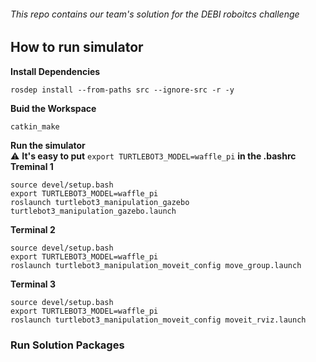 ###### This repo contains our team's solution for the DEBI roboitcs challenge

## How to run simulator 
**Install Dependencies**

```
rosdep install --from-paths src --ignore-src -r -y
```
**Buid the Workspace**
```
catkin_make
```
**Run the simulator**  
⚠️ **It's easy to put** ```export TURTLEBOT3_MODEL=waffle_pi``` **in the .bashrc**  
**Treminal 1**
```
source devel/setup.bash
export TURTLEBOT3_MODEL=waffle_pi
roslaunch turtlebot3_manipulation_gazebo turtlebot3_manipulation_gazebo.launch
```
**Terminal 2**
```
source devel/setup.bash
export TURTLEBOT3_MODEL=waffle_pi
roslaunch turtlebot3_manipulation_moveit_config move_group.launch
```
**Terminal 3**
```
source devel/setup.bash
export TURTLEBOT3_MODEL=waffle_pi
roslaunch turtlebot3_manipulation_moveit_config moveit_rviz.launch
```


### Run Solution Packages
